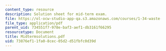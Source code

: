 ```yaml
---
content_type: resource
description: Solution sheet for mid-term exam.
file: https://ol-ocw-studio-app-qa.s3.amazonaws.com/courses/1-34-waste-containment-and-remediation-technology-spring-2004/73876ef11fa08cec05d2d51fbfc0d39d_Midtermsolutions.pdf
file_type: application/pdf
parent_uid: 734551f7-978e-baf3-aef1-db3161f66295
resourcetype: Document
title: Midtermsolutions.pdf
uid: 73876ef1-1fa0-8cec-05d2-d51fbfc0d39d
---
```

